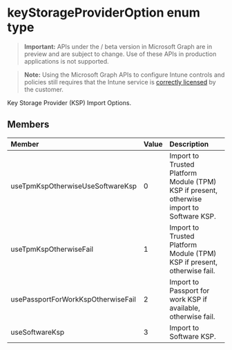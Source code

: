 ﻿# keyStorageProviderOption enum type

> **Important:** APIs under the / beta version in Microsoft Graph are in preview and are subject to change. Use of these APIs in production applications is not supported.

> **Note:** Using the Microsoft Graph APIs to configure Intune controls and policies still requires that the Intune service is [correctly licensed](https://go.microsoft.com/fwlink/?linkid=839381) by the customer.

Key Storage Provider (KSP) Import Options.
## Members
|Member|Value|Description|
|:---|:---|:---|
|useTpmKspOtherwiseUseSoftwareKsp|0|Import to Trusted Platform Module (TPM) KSP if present, otherwise import to Software KSP.|
|useTpmKspOtherwiseFail|1|Import to Trusted Platform Module (TPM) KSP if present, otherwise fail.|
|usePassportForWorkKspOtherwiseFail|2|Import to Passport for work KSP if available, otherwise fail.|
|useSoftwareKsp|3|Import to Software KSP.|












